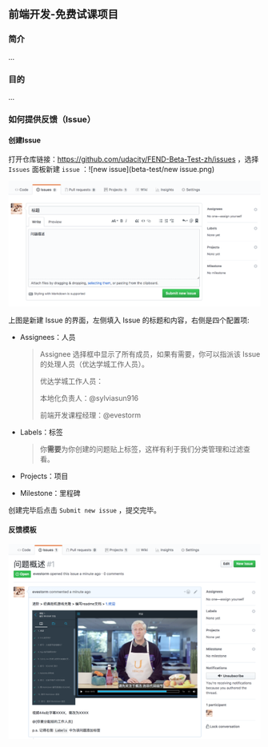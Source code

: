 ## 前端开发-免费试课项目

### 简介

...



### 目的

...



### 如何提供反馈（Issue）

#### 创建Issue

打开仓库链接：https://github.com/udacity/FEND-Beta-Test-zh/issues ，选择 `Issues` 面板新建 `issue` ：![new issue](beta-test/new issue.png)



![add-comment](beta-test/add-comment.png)



上图是新建 Issue 的界面，左侧填入 Issue 的标题和内容，右侧是四个配置项:

- Assignees：人员

  > Assignee 选择框中显示了所有成员，如果有需要，你可以指派该 Issue 的处理人员（优达学城工作人员）。
  >
  > 优达学城工作人员：
  >
  > 本地化负责人：@sylviasun916
  >
  > 前端开发课程经理：@evestorm

- Labels：标签

  > 你**需要**为你创建的问题贴上标签，这样有利于我们分类管理和过滤查看。

- Projects：项目

- Milestone：里程碑

创建完毕后点击 `Submit new issue` ，提交完毕。



#### 反馈模板

![temp](beta-test/temp.png)
